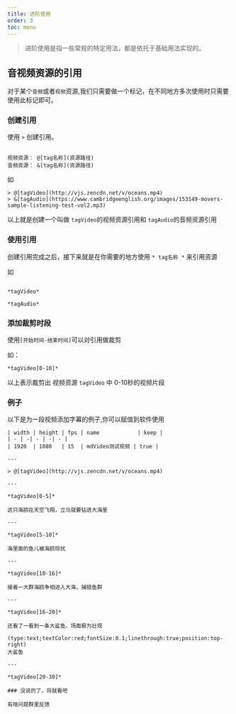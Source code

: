 ```yaml
---
title: 进阶使用
order: 3
toc: menu
---
```


> 进阶使用是指一些常规的特定用法，都是依托于基础用法实现的。

## 音视频资源的引用

对于某个`音频`或者`视频`资源,我们只需要做一个标记，在不同地方多次使用时只需要使用此标记即可。

### 创建引用 

使用 `>` 创建引用。

```

视频资源： @[tag名称](资源路径)
音频资源： &[tag名称](资源路径)

```
如

```
> @[tagVideo](http://vjs.zencdn.net/v/oceans.mp4)
> &[tagAudio](https://www.cambridgeenglish.org/images/153149-movers-sample-listening-test-vol2.mp3)

```
以上就是创建一个叫做 `tagVideo`的视频资源引用和 `tagAudio`的音频资源引用

### 使用引用

创建引用完成之后，接下来就是在你需要的地方使用 `* tag名称 *` 来引用资源

如

```

*tagVideo*

*tagAudio*

```


### 添加裁剪时段

使用`[开始时间-结束时间]`可以对引用做裁剪

如：

```
*tagVideo[0-10]*

```
以上表示裁剪出 视频资源 `tagVideo` 中 0-10秒的视频片段

### 例子

以下是为一段视频添加字幕的例子,你可以赋值到软件使用

```
| width | height | fps | name            | keep |
| - | -| - | -| - |
| 1920  | 1080   | 15  | mdVideo测试视频 | true |

---

> @[tagVideo](http://vjs.zencdn.net/v/oceans.mp4)

---

*tagVideo[0-5]*

这只海鸥在天空飞翔，立马就要钻进大海里

---

*tagVideo[5-10]*

海里面的鱼儿被海鸥惊扰

---

*tagVideo[10-16]*

接着一大群海鸥争相进入大海，捕猎鱼群

---

*tagVideo[16-20]*

还看了一看到一条大鲨鱼，场面极为壮观

(type:text;textColor:red;fontSize:0.1;linethrough:true;position:top-right)
大鲨鱼

---

*tagVideo[20-30]*

### 没说的了，将就看吧

有啥问题群里反馈

```
